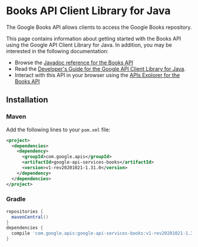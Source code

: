 # Books API Client Library for Java

The Google Books API allows clients to access the Google Books repository.

This page contains information about getting started with the Books API
using the Google API Client Library for Java. In addition, you may be interested
in the following documentation:

* Browse the [Javadoc reference for the Books API][javadoc]
* Read the [Developer's Guide for the Google API Client Library for Java][google-api-client].
* Interact with this API in your browser using the [APIs Explorer for the Books API][api-explorer]

## Installation

### Maven

Add the following lines to your `pom.xml` file:

```xml
<project>
  <dependencies>
    <dependency>
      <groupId>com.google.apis</groupId>
      <artifactId>google-api-services-books</artifactId>
      <version>v1-rev20201021-1.31.0</version>
    </dependency>
  </dependencies>
</project>
```

### Gradle

```gradle
repositories {
  mavenCentral()
}
dependencies {
  compile 'com.google.apis:google-api-services-books:v1-rev20201021-1.31.0'
}
```

[javadoc]: https://googleapis.dev/java/google-api-services-books/latest/index.html
[google-api-client]: https://github.com/googleapis/google-api-java-client/
[api-explorer]: https://developers.google.com/apis-explorer/#p/books/v1/
